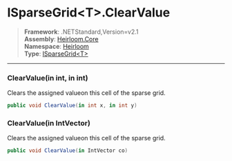 # ISparseGrid\<T>.ClearValue

> **Framework**: .NETStandard,Version=v2.1  
> **Assembly**: [Heirloom.Core][0]  
> **Namespace**: [Heirloom][0]  
> **Type**: [ISparseGrid\<T>][1]  

--------------------------------------------------------------------------------

### ClearValue(in int, in int)

Clears the assigned valueon this cell of the sparse grid.

```cs
public void ClearValue(in int x, in int y)
```

### ClearValue(in IntVector)

Clears the assigned valueon this cell of the sparse grid.

```cs
public void ClearValue(in IntVector co)
```

[0]: ../Heirloom.Core.md
[1]: Heirloom.ISparseGrid[T].md
